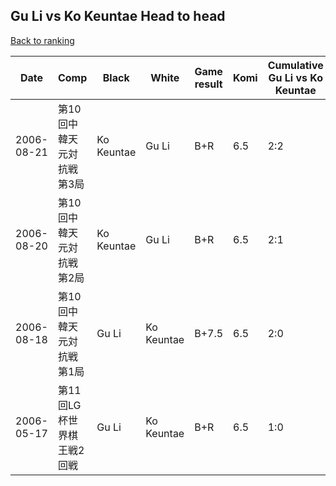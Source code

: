 ## Gu Li vs Ko Keuntae Head to head

[Back to ranking](../../index.md)




| **Date** | **Comp** | **Black** | **White** | **Game result** | **Komi** | **Cumulative Gu Li vs Ko Keuntae** | **Gu Li streak** | **Ko Keuntae streak** | 
| --- | --- | --- | --- | --- | --- | --- | --- | --- |
| 2006-08-21 | 第10回中韓天元対抗戦第3局 | Ko Keuntae | Gu Li | B+R | 6.5 | 2:2 | 0 | 2 | 
| 2006-08-20 | 第10回中韓天元対抗戦第2局 | Ko Keuntae | Gu Li | B+R | 6.5 | 2:1 | 0 | 1 | 
| 2006-08-18 | 第10回中韓天元対抗戦第1局 | Gu Li | Ko Keuntae | B+7.5 | 6.5 | 2:0 | 2 | 0 | 
| 2006-05-17 | 第11回LG杯世界棋王戦2回戦 | Gu Li | Ko Keuntae | B+R | 6.5 | 1:0 | 1 | 0 |




